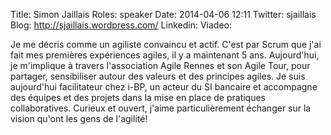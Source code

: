 Title: Simon Jaillais
Roles: speaker
Date: 2014-04-06 12:11
Twitter: sjaillais
Blog: http://sjaillais.wordpress.com/
Linkedin:
Viadeo: 

Je me décris comme un agiliste convaincu et actif. C'est par Scrum que j'ai fait mes premières expériences agiles, il y a maintenant 5 ans. Aujourd'hui, je m'implique à travers l'association Agile Rennes et son Agile Tour, pour partager, sensibiliser autour des valeurs et des principes agiles.
Je suis aujourd'hui facilitateur chez i-BP, un acteur du SI bancaire et accompagne des équipes et des projets dans la mise en place de pratiques collaboratives. Curieux et ouvert, j'aime particulièrement échanger sur la vision qu'ont les gens de l'agilité!



